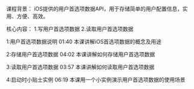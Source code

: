 课程背景：
iOS提供的用户首选项数据API，用于存储简单的用户配置信息，实用、方便、高效。

核心内容：
1.写用户首选项数据
2.读取用户首选项数据

1:用户首选项数据说明 01:40
本课讲解iOS首选项数据的概念及用途

2:存储用户首选项数据 04:02
本课讲解如何存储用户首选项数据

3:读取用户首选项数据 03:57
本课讲解如何读取用户首选项数据

4:启动时小贴士实例 06:19
本课用一个小实例演示用户首选项数据的使用场景
